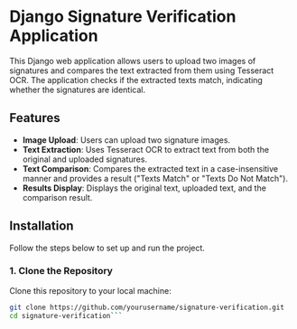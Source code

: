 # Django Signature Verification Application

This Django web application allows users to upload two images of signatures and compares the text extracted from them using Tesseract OCR. The application checks if the extracted texts match, indicating whether the signatures are identical.

## Features

- **Image Upload**: Users can upload two signature images.
- **Text Extraction**: Uses Tesseract OCR to extract text from both the original and uploaded signatures.
- **Text Comparison**: Compares the extracted text in a case-insensitive manner and provides a result ("Texts Match" or "Texts Do Not Match").
- **Results Display**: Displays the original text, uploaded text, and the comparison result.

## Installation

Follow the steps below to set up and run the project.

### 1. Clone the Repository

Clone this repository to your local machine:

```bash
git clone https://github.com/yourusername/signature-verification.git
cd signature-verification```
